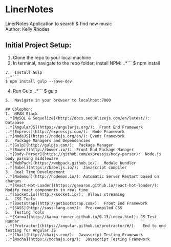 # LinerNotes
LinerNotes Application to search &amp; find new music  
Author:  Kelly Rhodes

## Initial Project Setup:
1.  Clone the repo to your local machine
2.  In terminal, navigate to the repo folder; install NPM:
..*```
$ npm install
```
3.  Install Gulp
..*```
$ npm install gulp --save-dev
```
4.  Run Gulp
..*```
$ gulp
```
5.  Navigate in your browser to localhost:7000

## Colophon:
1.  MEAN Stack
..*[MySQL & Sequelize](http://docs.sequelizejs.com/en/latest/):  Database 
..*[AngularJS](https://angularjs.org/):  Front End Framework 
..*[Express](http://expressjs.com/):  Node Framework 
..*[NodeJS](https://nodejs.org/en/): Event Framework 
2.  Package Managers and Dependencies
..*[Gulp](http://gulpjs.com/):  Package Manager 
..*[Bower](http://bower.io/):  Front End Package Manager 
..*[Body-Parser](https://github.com/expressjs/body-parser):  Node.js body parsing middleware 
..*[WebPack](https://webpack.github.io/):  Module bundler 
..*[Babel](https://babeljs.io/):  Javascript compiler 
3.  Real Time Developement
..*[Nodemon](http://nodemon.io/): Automatic Server Restart based on changes 
..*[React-Hot-Loader](https://gaearon.github.io/react-hot-loader/):  Modify react components in real time 
..*[Socket.io](http://socket.io/):  Allows streaming 
4.  CSS Tools
..*[Bootstrap](http://getbootstrap.com/):  Front End Framework
..*[SASS](http://sass-lang.com/):  Pre-compiled CSS
5.  Testing Tools
..*[Karma](http://karma-runner.github.io/0.13/index.html): JS Test Runner
..*[Protractor](https://angular.github.io/protractor/#/):   End to end testing for Angular JS
..*[Chai](http://chaijs.com/):  Javascript Testing Framework  
..*[Mocha](https://mochajs.org/):  Javascript Testing Framework 


